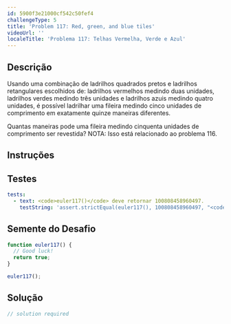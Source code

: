 ```yaml
---
id: 5900f3e21000cf542c50fef4
challengeType: 5
title: 'Problem 117: Red, green, and blue tiles'
videoUrl: ''
localeTitle: 'Problema 117: Telhas Vermelha, Verde e Azul'
---
```


## Descrição
<section id="description"> Usando uma combinação de ladrilhos quadrados pretos e ladrilhos retangulares escolhidos de: ladrilhos vermelhos medindo duas unidades, ladrilhos verdes medindo três unidades e ladrilhos azuis medindo quatro unidades, é possível ladrilhar uma fileira medindo cinco unidades de comprimento em exatamente quinze maneiras diferentes. <p> Quantas maneiras pode uma fileira medindo cinquenta unidades de comprimento ser revestida? NOTA: Isso está relacionado ao problema 116. </p></section>

## Instruções
<section id="instructions">
</section>

## Testes
<section id='tests'>

```yml
tests:
  - text: <code>euler117()</code> deve retornar 100808458960497.
    testString: 'assert.strictEqual(euler117(), 100808458960497, "<code>euler117()</code> should return 100808458960497.");'

```

</section>

## Semente do Desafio
<section id='challengeSeed'>

<div id='js-seed'>

```js
function euler117() {
  // Good luck!
  return true;
}

euler117();

```

</div>



</section>

## Solução
<section id='solution'>

```js
// solution required
```
</section>
